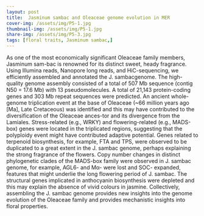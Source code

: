 ```yaml
---
layout: post
title:  Jasminum sambac and Oleaceae genome evolution in MER
cover-img: /assets/img/P5-1.jpg
thumbnail-img: /assets/img/P5-1.jpg
share-img: /assets/img/P5-3.jpg
tags: [floral traits, Jasminum sambac,]
---
```


As one of the most economically significant Oleaceae family members, Jasminum sam-bac is renowned for its distinct sweet, heady fragrance. Using Illumina reads, Nanopore long reads, and HiC-sequencing, we efficiently assembled and annotated the J. sambacgenome. The high-quality genome assembly consisted of a total of 507 Mb sequence (contig N50 = 17.6 Mb) with 13 pseudomolecules. A total of 21,143 protein-coding genes and 303 Mb repeat sequences were predicted. An ancient whole-genome triplication event at the base of Oleaceae (~66 million years ago [Ma], Late Cretaceous) was identified and this may have contributed to the diversification of the Oleaceae ances-tor and its divergence from the Lamiales. Stress-related (e.g., WRKY) and flowering-related (e.g., MADS-box) genes were located in the triplicated regions, suggesting that the polyploidy event might have contributed adaptive potential. Genes related to terpenoid biosynthesis, for example, FTA and TPS, were observed to be duplicated to a great extent in the J. sambac genome, perhaps explaining the strong fragrance of the flowers. Copy number changes in distinct phylogenetic clades of the MADS-box family were observed in J. sambac genome, for example, AGL6- and Mα- were lost and SOC- expanded, features that might underlie the long flowering period of J. sambac. The structural genes implicated in anthocyanin biosynthesis were depleted and this may explain the absence of vivid colours in jasmine. Collectively, assembling the J. sambac genome provides new insights into the genome evolution of the Oleaceae family and provides mechanistic insights into floral properties.
